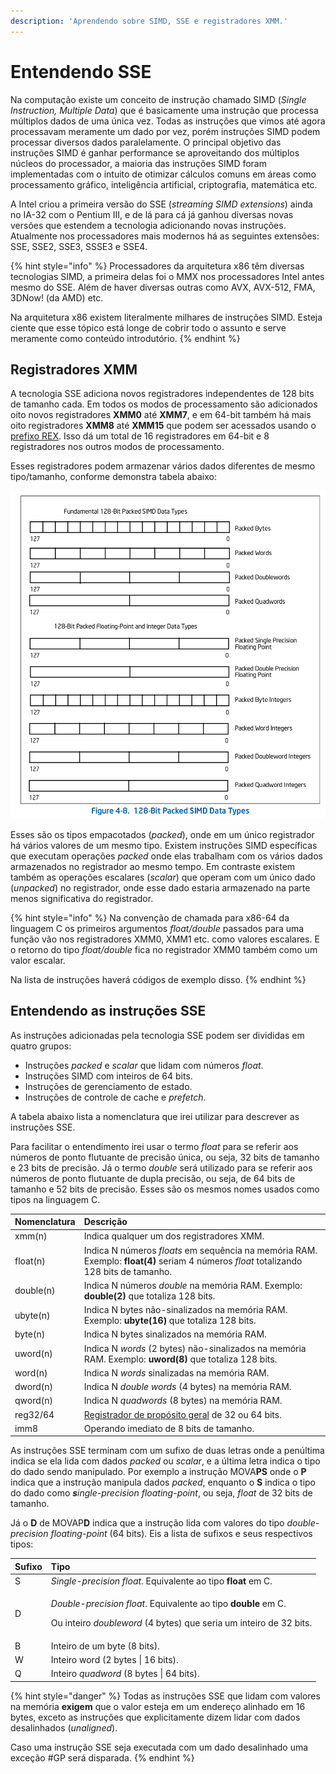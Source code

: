 ```yaml
---
description: 'Aprendendo sobre SIMD, SSE e registradores XMM.'
---
```


# Entendendo SSE

Na computação existe um conceito de instrução chamado SIMD \(_Single Instruction, Multiple Data_\) que é basicamente uma instrução que processa múltiplos dados de uma única vez. Todas as instruções que vimos até agora processavam meramente um dado por vez, porém instruções SIMD podem processar diversos dados paralelamente. O principal objetivo das instruções SIMD é ganhar performance se aproveitando dos múltiplos núcleos do processador, a maioria das instruções SIMD foram implementadas com o intuito de otimizar cálculos comuns em áreas como processamento gráfico, inteligência artificial, criptografia, matemática etc.

A Intel criou a primeira versão do SSE \(_streaming SIMD extensions_\) ainda no IA-32 com o Pentium III, e de lá para cá já ganhou diversas novas versões que estendem a tecnologia adicionando novas instruções. Atualmente nos processadores mais modernos há as seguintes extensões: SSE, SSE2, SSE3, SSSE3 e SSE4.

{% hint style="info" %}
Processadores da arquitetura x86 têm diversas tecnologias SIMD, a primeira delas foi o MMX nos processadores Intel antes mesmo do SSE. Além de haver diversas outras como AVX,  AVX-512, FMA, 3DNow! \(da AMD\) etc.

Na arquitetura x86 existem literalmente milhares de instruções SIMD. Esteja ciente que esse tópico está longe de cobrir todo o assunto e serve meramente como conteúdo introdutório.
{% endhint %}

## Registradores XMM

A tecnologia SSE adiciona novos registradores independentes de 128 bits de tamanho cada. Em todos os modos de processamento são adicionados oito novos registradores **XMM0** até **XMM7**, e em 64-bit também há mais oito registradores **XMM8** até **XMM15** que podem ser acessados usando o [prefixo REX](../prefixos.md#rex). Isso dá um total de 16 registradores em 64-bit e 8 registradores nos outros modos de processamento.

Esses registradores podem armazenar vários dados diferentes de mesmo tipo/tamanho, conforme demonstra tabela abaixo:

![Intel Developer&apos;s manual \| 4.6.2 128-Bit Packed SIMD Data Types](../../.gitbook/assets/image%20%289%29.png)

Esses são os tipos empacotados \(_packed_\), onde em um único registrador há vários valores de um mesmo tipo. Existem instruções SIMD específicas que executam operações _packed_ onde elas trabalham com os vários dados armazenados no registrador ao mesmo tempo. Em contraste existem também as operações escalares \(_scalar_\) que operam com um único dado \(_unpacked_\) no registrador, onde esse dado estaria armazenado na parte menos significativa do registrador.

{% hint style="info" %}
Na convenção de chamada para x86-64 da linguagem C os primeiros argumentos _float/double_ passados para uma função vão nos registradores XMM0, XMM1 etc. como valores escalares. E o retorno do tipo _float/double_ fica no registrador XMM0 também como um valor escalar.

Na lista de instruções haverá códigos de exemplo disso.
{% endhint %}

## Entendendo as instruções SSE

As instruções adicionadas pela tecnologia SSE podem ser divididas em quatro grupos:

* Instruções _packed_ e _scalar_ que lidam com números _float_.
* Instruções SIMD com inteiros de 64 bits.
* Instruções de gerenciamento de estado.
* Instruções de controle de cache e _prefetch_.

A tabela abaixo lista a nomenclatura que irei utilizar para descrever as instruções SSE.

Para facilitar o entendimento irei usar o termo _float_ para se referir aos números de ponto flutuante de precisão única, ou seja, 32 bits de tamanho e 23 bits de precisão. Já o termo _double_ será utilizado para se referir aos números de ponto flutuante de dupla precisão, ou seja, de 64 bits de tamanho e 52 bits de precisão. Esses são os mesmos nomes usados como tipos na linguagem C.

| Nomenclatura | Descrição |
| :--- | :--- |
| xmm\(n\) | Indica qualquer um dos registradores XMM. |
| float\(n\) | Indica N números _floats_ em sequência na memória RAM. Exemplo: **float\(4\)** seriam 4 números _float_ totalizando 128 bits de tamanho. |
| double\(n\) | Indica N números _double_ na memória RAM. Exemplo: **double\(2\)** que totaliza 128 bits. |
| ubyte\(n\) | Indica N bytes não-sinalizados na memória RAM. Exemplo: **ubyte\(16\)** que totaliza 128 bits. |
| byte\(n\) | Indica N bytes sinalizados na memória RAM. |
| uword\(n\) | Indica N _words_ \(2 bytes\) não-sinalizados na memória RAM. Exemplo: **uword\(8\)** que totaliza 128 bits. |
| word\(n\) | Indica N _words_ sinalizadas na memória RAM. |
| dword\(n\) | Indica N _double words_ \(4 bytes\) na memória RAM. |
| qword\(n\) | Indica N _quadwords_ \(8 bytes\) na memória RAM. |
| reg32/64 | [Registrador de propósito geral](../../a-base/registradores-gerais.md) de 32 ou 64 bits. |
| imm8 | Operando imediato de 8 bits de tamanho. |

As instruções SSE terminam com um sufixo de duas letras onde a penúltima indica se ela lida com dados _packed_ ou _scalar_, e a última letra indica o tipo do dado sendo manipulado. Por exemplo a instrução MOVA**PS** onde o **P** indica que a instrução manipula dados _packed_, enquanto o **S** indica o tipo do dado como _**s**ingle-precision floating-point_, ou seja, _float_ de 32 bits de tamanho.

Já o **D** de MOVAP**D** indica que a instrução lida com valores do tipo _double-precision floating-point_ \(64 bits\). Eis a lista de sufixos e seus respectivos tipos:

<table>
  <thead>
    <tr>
      <th style="text-align:left">Sufixo</th>
      <th style="text-align:left">Tipo</th>
    </tr>
  </thead>
  <tbody>
    <tr>
      <td style="text-align:left">S</td>
      <td style="text-align:left"><em>Single-precision float</em>. Equivalente ao tipo <b>float</b> em C.</td>
    </tr>
    <tr>
      <td style="text-align:left">D</td>
      <td style="text-align:left">
        <p><em>Double-precision float</em>. Equivalente ao tipo <b>double</b> em C.</p>
        <p>Ou inteiro <em>doubleword</em> (4 bytes) que seria um inteiro de 32 bits.</p>
      </td>
    </tr>
    <tr>
      <td style="text-align:left">B</td>
      <td style="text-align:left">Inteiro de um byte (8 bits).</td>
    </tr>
    <tr>
      <td style="text-align:left">W</td>
      <td style="text-align:left">Inteiro word (2 bytes | 16 bits).</td>
    </tr>
    <tr>
      <td style="text-align:left">Q</td>
      <td style="text-align:left">Inteiro <em>quadword</em> (8 bytes | 64 bits).</td>
    </tr>
  </tbody>
</table>

{% hint style="danger" %}
Todas as instruções SSE que lidam com valores na memória **exigem** que o valor esteja em um endereço alinhado em 16 bytes, exceto as instruções que explicitamente dizem lidar com dados desalinhados \(_unaligned_\).

Caso uma instrução SSE seja executada com um dado desalinhado uma exceção \#GP será disparada.
{% endhint %}

